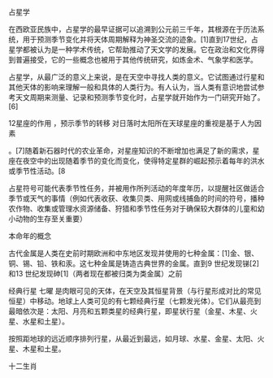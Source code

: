 占星学


在西欧亚民族中，占星学的最早证据可以追溯到公元前三千年，其根源在于历法系统，用于预测季节变化并将天体周期解释为神圣交流的迹象。[1]直到17世纪，占星学都被认为是一种学术传统，它帮助推动了天文学的发展。它在政治和文化界得到普遍接受，它的一些概念也被用于其他传统研究，如炼金术、气象学和医学。


占星学，从最广泛的意义上来说，是在天空中寻找人类的意义。它试图通过行星和其他天体的影响来理解一般和具体的人类行为。有人认为，当人类有意识地尝试参考天文周期来测量、记录和预测季节变化时，占星学就开始作为一门研究开始了。[6]


12星座的作用 ，预示季节的转移 
对日落时太阳所在天球星座的重视是基于人为因素

。[7]随着新石器时代的农业革命，对星座知识的不断增加也满足了新的需求，星座在夜空中的出现随着季节的变化而变化，使得特定星群的崛起预示着每年的洪水或季节性活动。[8


占星符号可能代表季节性任务，并被用作所列活动的年度年历，以提醒社区做适合季节或天气的事情（例如代表收获、收集贝类、用网或线捕鱼的时间的符号，播种农作物、收集或管理水资源储备、狩猎和季节性任务对于确保较大群体的儿童和幼小动物的生存至关重要）






本命年的概念


古代金属是人类在史前时期欧洲和中东地区发现并使用的七种金属：[1]金、银、铜、锡、铅、铁和汞。这七种金属是铸造古典世界的金属。直到9 世纪发现锑[2]和13 世纪发现砷[1]（两者现在都被归类为类金属）之前



经典行星 七曜
是肉眼可见的天体，在天空及其恒星背景（与行星形成对比的常见恒星）中移动。地球上人类可见的有七颗经典行星（七颗发光体）。它们从最亮到最暗依次是：太阳、月亮和五颗类星的经典行星，即星状行星（金星、木星、火星、水星和土星）。

按照距地球的远近顺序排列行星，从最近到最远，如月球、水星、金星、太阳、火星、木星和土星。


十二生肖
